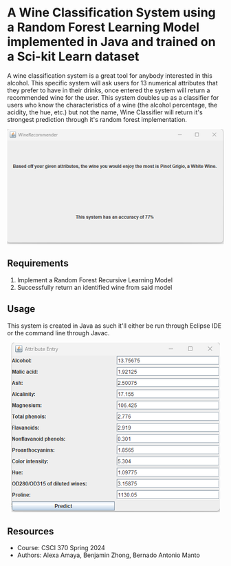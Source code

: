 # A Wine Classification System using a Random Forest Learning Model implemented in Java and trained on a Sci-kit Learn dataset

A wine classification system is a great tool for anybody interested in this alcohol. This specific system will ask users for 13 numerical attributes that they prefer to have in their drinks, once entered the system will return a recommended wine for the user. This system doubles up as a classifier for users who know the characteristics of a wine (the alcohol percentage, the acidity, the hue, etc.) but not the name, Wine Classifier will return it's strongest prediction through it's random forest implementation. 

<p align="center">
    <img src="./GUI%20Pictures/output.png">
</p>

## Requirements

1. Implement a Random Forest Recursive Learning Model
2. Successfully return an identified wine from said model


## Usage

This system is created in Java as such it'll either be run through Eclipse IDE or the command line through Javac.

<p align="center">
    <img src="./GUI%20Pictures/pre%20part%202.png">
</p>


## Resources

- Course: CSCI 370 Spring 2024
- Authors: Alexa Amaya, Benjamin Zhong, Bernado Antonio Manto
